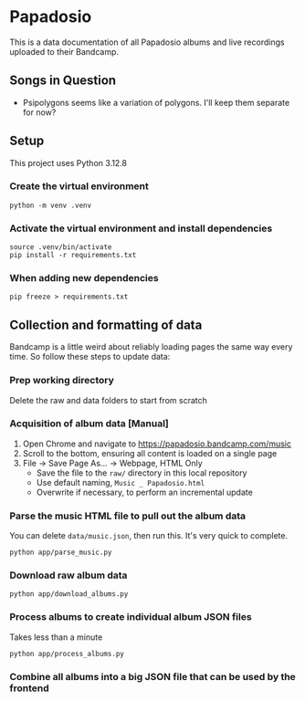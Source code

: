 # Papadosio

This is a data documentation of all Papadosio albums and live recordings uploaded to their Bandcamp.

## Songs in Question

- Psipolygons seems like a variation of polygons. I'll keep them separate for now?

## Setup

This project uses Python 3.12.8

### Create the virtual environment

```
python -m venv .venv
```

### Activate the virtual environment and install dependencies

```
source .venv/bin/activate
pip install -r requirements.txt
```

### When adding new dependencies

```
pip freeze > requirements.txt
```

## Collection and formatting of data

Bandcamp is a little weird about reliably loading pages the same way every time. So follow these steps to update data:

### Prep working directory

Delete the raw and data folders to start from scratch

### Acquisition of album data [Manual]

1. Open Chrome and navigate to https://papadosio.bandcamp.com/music
2. Scroll to the bottom, ensuring all content is loaded on a single page
3. File -> Save Page As... -> Webpage, HTML Only
    - Save the file to the `raw/` directory in this local repository
    - Use default naming, `Music _ Papadosio.html`
    - Overwrite if necessary, to perform an incremental update

### Parse the music HTML file to pull out the album data

You can delete `data/music.json`, then run this. It's very quick to complete.

```
python app/parse_music.py
```

### Download raw album data

```
python app/download_albums.py
```

### Process albums to create individual album JSON files

Takes less than a minute

```
python app/process_albums.py
```

### Combine all albums into a big JSON file that can be used by the frontend



